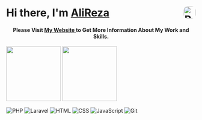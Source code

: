 # Hi there, I'm [AliReza](https://AliRezaMohammadiDoost.Ir)<img align="right" alt="Profile" src="https://avatars.githubusercontent.com/u/26402782?v=4" width="32" style="border-radius:10px">

<h4 align="center">
  Please Visit <a href="https://AliRezaMohammadiDoost.ir" target="_blank"> My Website </a> to Get More Information About My Work and Skills.
</h4>

<div style="display: inline_block;">
<img height="145em" src="https://github-readme-stats-eight-theta.vercel.app/api?username=ialireza&show_icons=true&theme=dracula&include_all_commits=true&count_private=true"/>
<img height="145em" src="https://github-readme-stats-eight-theta.vercel.app/api/top-langs/?username=ialireza&layout=compact&langs_count=8&theme=dracula"/>
</div>

![PHP](https://img.shields.io/badge/-PHP-black?logo=php&style=social)
![Laravel](https://img.shields.io/badge/-Laravel-black?logo=laravel&style=social)
![HTML](https://img.shields.io/badge/-HTML-black?logo=html5&style=social)
![CSS](https://img.shields.io/badge/-CSS-black?logo=css3&style=social)
![JavaScript](https://img.shields.io/badge/-JavaScript-black?logo=javascript&style=social)
![Git](https://img.shields.io/badge/-Git-black?logo=git&style=social)
